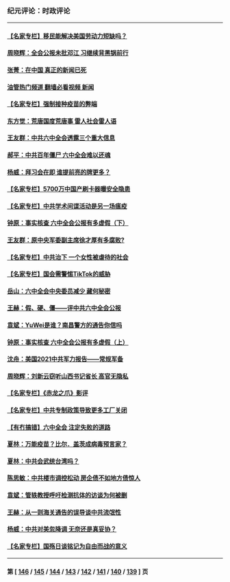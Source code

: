 ### 纪元评论：时政评论
---
#### [【名家专栏】移民能解决美国劳动力短缺吗？](../../pages/nsc1025/n13375319.md?11150330) 
#### [周晓辉：全会公报未批邓江 习继续背黑锅前行](../../pages/nsc1025/n13375516.md?11150330) 
#### [张菁：在中国 真正的新闻已死](../../pages/nsc1025/n13375484.md?11150330) 
#### [油管热门频道 翻墙必看视频 新闻](ok?11150330)
#### [【名家专栏】强制接种疫苗的弊端](../../pages/nsc1025/n13375306.md?11150330) 
#### [东方觉：荒唐国度荒唐事 雷人社会雷人语](../../pages/nsc1025/n13375041.md?11150330) 
#### [王友群：中共六中全会透露三个重大信息](../../pages/nsc1025/n13374571.md?11150330) 
#### [郝平：中共百年僵尸 六中全会难以还魂](../../pages/nsc1025/n13374084.md?11150330) 
#### [杨威：拜习会在即 谁提前亮的牌更多？](../../pages/nsc1025/n13373895.md?11150330) 
#### [【名家专栏】5700万中国产刷卡器曝安全隐患](../../pages/nsc1025/n13373775.md?11150330) 
#### [【名家专栏】中共学术间谍活动是另一场瘟疫](../../pages/nsc1025/n13373736.md?11150330) 
#### [钟原：事实核查 六中全会公报有多虚假（下）](../../pages/nsc1025/n13370944.md?11150330) 
#### [王友群：原中央军委副主席徐才厚有多腐败?](../../pages/nsc1025/n13372456.md?11150330) 
#### [【名家专栏】中共治下 一个女性被虐待的社会](../../pages/nsc1025/n13372071.md?11150330) 
#### [【名家专栏】国会需警惕TikTok的威胁](../../pages/nsc1025/n13372082.md?11150330) 
#### [岳山：六中全会中央委员减少 藏何秘密](../../pages/nsc1025/n13372300.md?11150330) 
#### [王赫：假、硬、僵——评中共六中全会公报](../../pages/nsc1025/n13371328.md?11150330) 
#### [袁斌：YuWei是谁？南昌警方的通告你信吗](../../pages/nsc1025/n13371386.md?11150330) 
#### [钟原：事实核查 六中全会公报有多虚假（上）](../../pages/nsc1025/n13370570.md?11150330) 
#### [沈舟：美国2021中共军力报告——常规军备](../../pages/nsc1025/n13370660.md?11150330) 
#### [周晓辉：刘新云窃听山西书记省长 高官无隐私](../../pages/nsc1025/n13370565.md?11150330) 
#### [【名家专栏】《赤龙之爪》影评](../../pages/nsc1025/n13369685.md?11150330) 
#### [【名家专栏】中共专制政策导致更多工厂关闭](../../pages/nsc1025/n13369707.md?11150330) 
#### [【有冇搞错】六中全会 注定失败的道路](../../pages/nsc1025/n13367982.md?11150330) 
#### [夏林：万能疫苗？比尔．盖茨成病毒预言家？](../../pages/nsc1025/n13370114.md?11150330) 
#### [夏林：中共会武统台湾吗？](../../pages/nsc1025/n13370091.md?11150330) 
#### [陈思敏：中共楼市调控松动 房企债不如地方债惊人](../../pages/nsc1025/n13369481.md?11150330) 
#### [袁斌：管轶教授呼吁检测抗体的访谈为何被删](../../pages/nsc1025/n13369386.md?11150330) 
#### [王赫：从一则海关通告的误导谈中共流氓性](../../pages/nsc1025/n13368020.md?11150330) 
#### [杨威：中共对美忽降调 无奈还是真妥协？](../../pages/nsc1025/n13368037.md?11150330) 
#### [【名家专栏】国殇日谈铭记为自由而战的意义](../../pages/nsc1025/n13368209.md?11150330) 

---
#### 第 [ [146](./146.md?11150330) / [145](./145.md?11150330) / [144](./144.md?11150330) / [143](./143.md?11150330) / [142](./142.md?11150330) / [141](./141.md?11150330) / [140](./140.md?11150330) / [139](./139.md?11150330) ] 页
